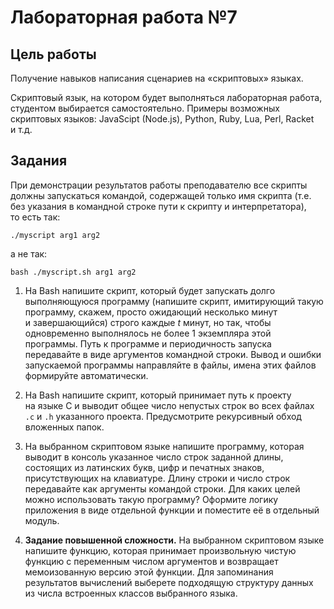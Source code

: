# Лабораторная работа №7

## Цель работы

Получение навыков написания сценариев на &laquo;скриптовых&raquo; языках.

Скриптовый язык, на котором будет выполняться лабораторная работа, студентом
выбирается самостоятельно. Примеры возможных скриптовых языков: JavaScipt
(Node.js), Python, Ruby, Lua, Perl, Racket и т.д.

## Задания

При демонстрации результатов работы преподавателю все скрипты должны
запускаться командой, содержащей только имя скрипта (т.е. без указания
в командной строке пути к скрипту и интерпретатора), то есть так:

`./myscript arg1 arg2`

а не так:

`bash ./myscript.sh arg1 arg2`

1.  Ha Bash напишите скрипт, который будет запускать долго выполняющуюся
    программу (напишите скрипт, имитирующий такую программу, скажем, просто
    ожидающий несколько минут и завершающийся) строго каждые *t* минут,
    но так, чтобы одновременно выполнялось не более 1 экземпляра этой программы.
    Путь к программе и периодичность запуска передавайте в виде аргументов
    командной строки. Вывод и ошибки запускаемой программы направляйте в файлы,
    имена этих файлов формируйте автоматически.

2.  Ha Bash напишите скрипт, который принимает путь к проекту на языке C
    и выводит общее число непустых строк во всех файлах `.c` и `.h` указанного
    проекта. Предусмотрите рекурсивный обход вложенных папок.

3.  Ha выбранном скриптовом языке напишите программу, которая выводит в консоль
    указанное число строк заданной длины, состоящих из латинских букв, цифр
    и печатных знаков, присутствующих на клавиатуре. Длину строки и число строк
    передавайте как аргументы командой строки. Для каких целей можно
    использовать такую программу? Оформите логику приложения в виде отдельной
    функции и поместите её в отдельный модуль.

4. **Задание повышенной сложности.** Ha выбранном скриптовом языке напишите
   функцию, которая принимает произвольную чистую функцию с переменным числом
   аргументов и возвращает мемоизованную версию этой функции. Для запоминания
   результатов вычислений выберете подходящую структуру данных из числа
   встроенных классов выбранного языка.
